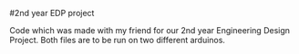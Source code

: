 #2nd year EDP project

Code which was made with my friend for our 2nd year Engineering Design Project. Both files are to be run on two different arduinos.
